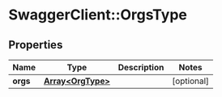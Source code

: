 # SwaggerClient::OrgsType

## Properties
Name | Type | Description | Notes
------------ | ------------- | ------------- | -------------
**orgs** | [**Array&lt;OrgType&gt;**](OrgType.md) |  | [optional] 

